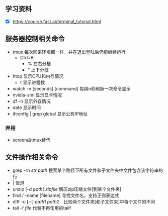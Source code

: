 ## 学习资料
- [x] https://course.fast.ai/terminal_tutorial.html
    
## 服务器控制相关命令
* tmux 每次回来环境都一样，并在退出登陆后仍能继续运行
    * Ctrl+B
        * % 左右分框
        * " 上下分框
* htop 显示CPU和内存情况
    * t 显示进程数
* watch -n [seconds] [command] 每隔n秒刷新一次命令显示
* nvidia-smi 显示显卡情况
* df -h 显示外存情况
* date 显示时间
* ifconfig | grep global 显示公有IP地址

### 弃用
* screen由tmux替代

## 文件操作相关命令
* grep -rn *str* *path* 搜索某个路径下所有文件和子文件夹中文件包含该字符串的行
* | 管道
* unzip [-d *path*] *zipfile* 解压zip压缩文件[到某个文件夹]
* find / -name [filename] 寻找文件名，支持正则表达式
* diff -u [-r] *path1* *path2*　比较两个文件夹[和子文件夹]中每个文件的不同
* tail -f *file* 代替不再使用的tailf
